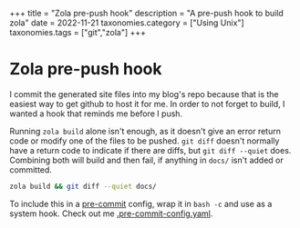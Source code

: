 +++
title               = "Zola pre-push hook"
description         = "A pre-push hook to build zola"
date                = 2022-11-21
taxonomies.category = ["Using Unix"]
taxonomies.tags     = ["git","zola"]
+++

# Zola pre-push hook

I commit the generated site files into my blog's repo because that is the easiest way to get github to host it for me.
In order to not forget to build, I wanted a hook that reminds me before I push.

Running `zola build` alone isn't enough, as it doesn't give an error return code or modify one of the files to be pushed.
`git diff` doesn't normally have a return code to indicate if there are diffs, but `git diff --quiet` does.
Combining both will build and then fail, if anything in `docs/` isn't added or committed.

```bash
zola build && git diff --quiet docs/
```

To include this in a [pre-commit](https://pre-commit.com) config, wrap it in `bash -c` and use as a system hook.
Check out me [.pre-commit-config.yaml](https://github.com/wonkodv/wonkodv.github.io/blob/main/.pre-commit-config.yaml).
